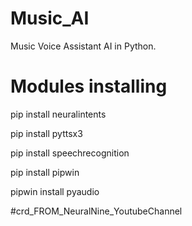 # Music_AI
Music Voice Assistant AI in Python.


# Modules installing

pip install neuralintents

pip install pyttsx3

pip install speechrecognition

pip install pipwin

pipwin install pyaudio



#crd_FROM_NeuralNine_YoutubeChannel
